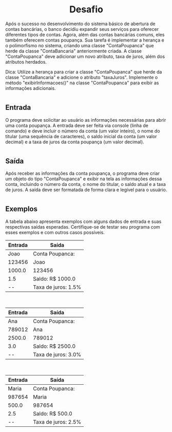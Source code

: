 <h1 align="center">Desafio</h1>

Após o sucesso no desenvolvimento do sistema básico de abertura de contas bancárias, o banco decidiu expandir seus serviços para oferecer diferentes tipos de contas. Agora, além das contas bancárias comuns, eles também oferecem contas poupança. Sua tarefa é implementar a herança e o polimorfismo no sistema, criando uma classe "ContaPoupanca" que herde da classe "ContaBancaria" anteriormente criada. A classe "ContaPoupanca" deve adicionar um novo atributo, taxa de juros, além dos atributos herdados.

Dica: Utilize a herança para criar a classe "ContaPoupanca" que herde da classe "ContaBancaria" e adicione o atributo "taxaJuros". Implemente o método "exibirInformacoes()" na classe "ContaPoupanca" para exibir as informações adicionais.
#
## Entrada
O programa deve solicitar ao usuário as informações necessárias para abrir uma conta poupança. A entrada deve ser feita via console (linha de comando) e deve incluir o número da conta (um valor inteiro), o nome do titular (uma sequência de caracteres), o saldo inicial da conta (um valor decimal) e a taxa de juros da conta poupança (um valor decimal).
#
## Saída
Após receber as informações da conta poupança, o programa deve criar um objeto do tipo "ContaPoupanca" e exibir na tela as informações dessa conta, incluindo o número da conta, o nome do titular, o saldo atual e a taxa de juros. A saída deve ser formatada de forma clara e legível para o usuário.
#
## Exemplos
A tabela abaixo apresenta exemplos com alguns dados de entrada e suas respectivas saídas esperadas. Certifique-se de testar seu programa com esses exemplos e com outros casos possíveis.

|Entrada | Saída |
|--------|-------|
|Joao    |Conta Poupanca: |
|123456  |Joao |
|1000.0  |123456 |
|1.5	 |Saldo: R$ 1000.0 |
| --     |Taxa de juros: 1.5% |
<br>

|Entrada | Saída |
|--------|-------|
|Ana    |Conta Poupanca: |
|789012  |Ana |
|2500.0  |789012 |
|3.0	 |Saldo: R$ 2500.0 |
| --     |Taxa de juros: 3.0% |
<br>

|Entrada | Saída |
|--------|-------|
|Maria    |Conta Poupanca: |
|987654  |Maria |
|500.0  |987654 |
|2.5	 |Saldo: R$ 500.0 |
| --     |Taxa de juros: 2.5% |

